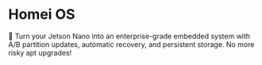 # Homei OS
🔧 Turn your Jetson Nano into an enterprise-grade embedded system with A/B partition updates, automatic recovery, and persistent storage. No more risky apt upgrades!
